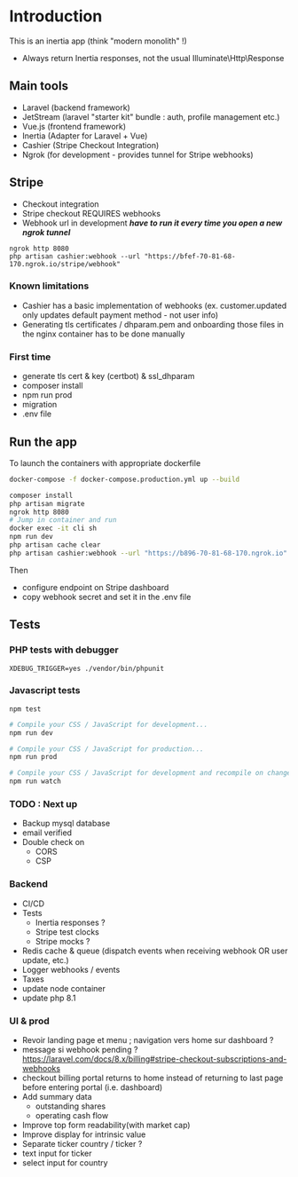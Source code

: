 # Introduction
This is an inertia app (think "modern monolith" !)
*  Always return Inertia responses, not the usual Illuminate\Http\Response

## Main tools
 * Laravel (backend framework)
 * JetStream (laravel "starter kit" bundle : auth, profile management etc.)
 * Vue.js (frontend framework)
 * Inertia (Adapter for Laravel + Vue)
 * Cashier (Stripe Checkout Integration)
 * Ngrok (for development - provides tunnel for Stripe webhooks)

## Stripe
* Checkout integration
* Stripe checkout REQUIRES webhooks
* Webhook url in development ***have to run it every time you open a new ngrok tunnel***
```shell
ngrok http 8080
php artisan cashier:webhook --url "https://bfef-70-81-68-170.ngrok.io/stripe/webhook"
``` 

### Known limitations
* Cashier has a basic implementation of webhooks (ex. customer.updated only updates default payment method - not user info)
* Generating tls certificates / dhparam.pem and onboarding those files in the nginx container has to be done manually 

### First time
* generate tls cert & key (certbot) & ssl_dhparam
* composer install
* npm run prod
* migration
* .env file

## Run the app
To launch the containers with appropriate dockerfile
```sh
docker-compose -f docker-compose.production.yml up --build
```

```sh
composer install
php artisan migrate
ngrok http 8080
# Jump in container and run
docker exec -it cli sh
npm run dev
php artisan cache clear
php artisan cashier:webhook --url "https://b896-70-81-68-170.ngrok.io"
```
Then 
* configure endpoint on Stripe dashboard
* copy webhook secret and set it in the .env file

## Tests

### PHP tests with debugger
```shell
XDEBUG_TRIGGER=yes ./vendor/bin/phpunit
```

### Javascript tests
```shell
npm test
```

```sh
# Compile your CSS / JavaScript for development...
npm run dev

# Compile your CSS / JavaScript for production...
npm run prod

# Compile your CSS / JavaScript for development and recompile on change...
npm run watch
```

### TODO : Next up
* Backup mysql database
* email verified
* Double check on
  * CORS
  * CSP

### Backend
* CI/CD
* Tests
  * Inertia responses ?
  * Stripe test clocks
  * Stripe mocks ?
* Redis cache & queue (dispatch events when receiving webhook OR user update, etc.)
* Logger webhooks / events
* Taxes
* update node container
* update php 8.1

### UI & prod
* Revoir landing page et menu ; navigation vers home sur dashboard ?
* message si webhook pending ? https://laravel.com/docs/8.x/billing#stripe-checkout-subscriptions-and-webhooks
* checkout billing portal returns to home instead of returning to last page before entering portal (i.e. dashboard)
* Add summary data
    * outstanding shares
    * operating cash flow
* Improve top form readability(with market cap)
* Improve display for intrinsic value
* Separate ticker country / ticker ?
* text input for ticker
* select input for country
